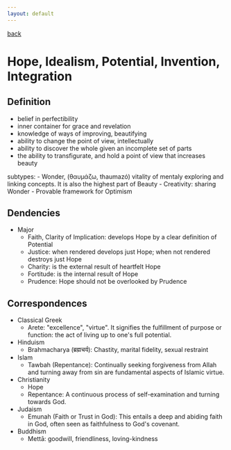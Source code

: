 ```yaml
---
layout: default
---
```

[back](./)

# Hope, Idealism, Potential, Invention, Integration

## Definition


- belief in perfectibility
- inner container for grace and revelation
- knowledge of ways of improving, beautifying
- ability to change the point of view, intellectually
- ability to discover the whole given an incomplete set of parts
- the ability to transfigurate, and hold a point of view that increases beauty

subtypes:
    - Wonder, (θαυμάζω, thaumazó) vitality of mentaly exploring and linking concepts. It is also the highest part of Beauty
    - Creativity: sharing Wonder
    - Provable framework for Optimism


## Dendencies

- Major
    - Faith, Clarity of Implication: develops Hope by a clear definition of Potential
    - Justice: when rendered develops just Hope; when not rendered destroys just Hope
    - Charity: is the external result of heartfelt Hope
    - Fortitude: is the internal result of Hope
    - Prudence: Hope should not be overlooked by Prudence


## Correspondences

- Classical Greek
    - Arete: "excellence", "virtue". It signifies the fulfillment of purpose or function: the act of living up to one's full potential.
- Hinduism
    - Brahmacharya (ब्रह्मचर्य): Chastity, marital fidelity, sexual restraint
- Islam
    - Tawbah (Repentance): Continually seeking forgiveness from Allah and turning away from sin are fundamental aspects of Islamic virtue.
- Christianity
    - Hope
    - Repentance: A continuous process of self-examination and turning towards God.
- Judaism
    - Emunah (Faith or Trust in God): This entails a deep and abiding faith in God, often seen as faithfulness to God's covenant.
- Buddhism
    - Mettā: goodwill, friendliness, loving-kindness

